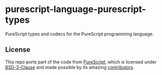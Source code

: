 # purescript-language-purescript-types

PureScript types and codecs for the PureScript programming language.

## License

This repo ports part of the code from [PureScript](https://github.com/purescript/purescript), which is licensed under [BSD-3-Clause](https://github.com/purescript/purescript/blob/master/LICENSE) and made possible by its amazing [contributors](https://github.com/purescript/purescript/blob/master/CONTRIBUTORS.md).
